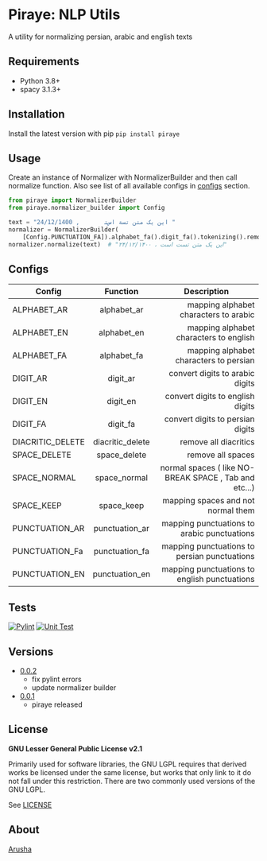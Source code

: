 # Piraye: NLP Utils

A utility for normalizing persian, arabic and english texts

## Requirements

* Python 3.8+
* spacy 3.1.3+

## Installation

Install the latest version with pip
`pip install piraye`

## Usage

Create an instance of Normalizer with NormalizerBuilder and then call normalize function. Also see list of all available
configs in [configs](#Configs) section.

```python
from piraye import NormalizerBuilder
from piraye.normalizer_builder import Config

text = "این یک متن تسة اسﺘ       , 24/12/1400 "
normalizer = NormalizerBuilder(
    [Config.PUNCTUATION_FA]).alphabet_fa().digit_fa().tokenizing().remove_extra_spaces().build()
normalizer.normalize(text)  # "این یک متن تست است ، ۲۴/۱۲/۱۴۰۰"
```

## Configs

| <center>Config</center> |     Function     |                          <center>Description</center> |
|:------------------------|:----------------:|------------------------------------------------------:|
| ALPHABET_AR             |   alphabet_ar    |                 mapping alphabet characters to arabic |
| ALPHABET_EN             |   alphabet_en    |                mapping alphabet characters to english |
| ALPHABET_FA             |   alphabet_fa    |                mapping alphabet characters to persian |
| DIGIT_AR                |     digit_ar     |                       convert digits to arabic digits |
| DIGIT_EN                |     digit_en     |                      convert digits to english digits |
| DIGIT_FA                |     digit_fa     |                      convert digits to persian digits |
| DIACRITIC_DELETE        | diacritic_delete |                                 remove all diacritics |
| SPACE_DELETE            |   space_delete   |                                     remove all spaces |
| SPACE_NORMAL            |   space_normal   | normal spaces ( like NO-BREAK SPACE , Tab and etc...) |
| SPACE_KEEP              |    space_keep    |                    mapping spaces and not normal them |
| PUNCTUATION_AR          |  punctuation_ar  |           mapping punctuations to arabic punctuations |
| PUNCTUATION_Fa          |  punctuation_fa  |          mapping punctuations to persian punctuations |
| PUNCTUATION_EN          |  punctuation_en  |          mapping punctuations to english punctuations |

## Tests

[![Pylint](https://github.com/arushadev/piraye/actions/workflows/pylint.yml/badge.svg)](https://github.com/arushadev/piraye/actions/workflows/pylint.yml)
[![Unit Test](https://github.com/arushadev/piraye/actions/workflows/unit-test.yml/badge.svg)](https://github.com/arushadev/piraye/actions/workflows/unit-test.yml)

## Versions

* [0.0.2](https://github.com/arushadev/piraye/releases/tag/0.0.2)
    * fix pylint errors
    * update normalizer builder
* [0.0.1](https://github.com/arushadev/piraye/releases/tag/0.0.1)
    * piraye released

## License

**GNU Lesser General Public License v2.1**

Primarily used for software libraries, the GNU LGPL requires that derived works be licensed under the same license, but
works that only link to it do not fall under this restriction. There are two commonly used versions of the GNU LGPL.

See [LICENSE](https://github.com/arushadev/piraye/blob/main/LICENSE)

## About

[Arusha](https://www.arusha.dev)